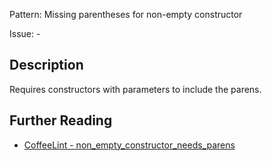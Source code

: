 Pattern: Missing parentheses for non-empty constructor

Issue: -

## Description

Requires constructors with parameters to include the parens.

## Further Reading

* [CoffeeLint - non_empty_constructor_needs_parens](https://coffeelint.github.io/#options)